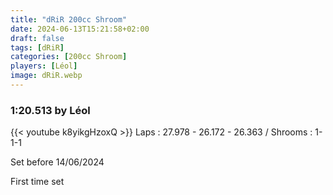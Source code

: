 ```yaml
---
title: "dRiR 200cc Shroom"
date: 2024-06-13T15:21:58+02:00
draft: false
tags: [dRiR]
categories: [200cc Shroom]
players: [Léol]
image: dRiR.webp
---
```

### 1:20.513 by Léol

{{< youtube k8yikgHzoxQ >}}
Laps : 27.978 - 26.172 - 26.363 /
Shrooms : 1-1-1

Set before 14/06/2024

First time set